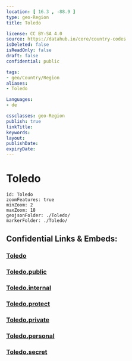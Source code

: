 ```yaml
---
location: [ 16.3 , -88.9 ] 
type: geo-Region
title: Toledo

license: CC BY-SA 4.0
source: https://datahub.io/core/country-codes
isDeleted: false
isReadOnly: false
draft: false
confidential: public

tags:
- geo/Country/Region
aliases:
- Toledo

Languages:
- de

cssclasses: geo-Region
publish: true
linkTitle: 
keywords: 
layout: 
publishDate: 
expiryDate: 
---
```


# Toledo

```leaflet
id: Toledo
zoomFeatures: true 
minZoom: 2 
maxZoom: 18
geojsonFolder: ./Toledo/
markerFolder: ./Toledo/
```


## Confidential Links & Embeds: 

### [Toledo](/_Standards/Earth/Continent/America~Central/Belize/Districts~Belize/Toledo.md) 

### [Toledo.public](/_public/Earth/Continent/America~Central/Belize/Districts~Belize/Toledo.public.md) 

### [Toledo.internal](/_internal/Earth/Continent/America~Central/Belize/Districts~Belize/Toledo.internal.md) 

### [Toledo.protect](/_protect/Earth/Continent/America~Central/Belize/Districts~Belize/Toledo.protect.md) 

### [Toledo.private](/_private/Earth/Continent/America~Central/Belize/Districts~Belize/Toledo.private.md) 

### [Toledo.personal](/_personal/Earth/Continent/America~Central/Belize/Districts~Belize/Toledo.personal.md) 

### [Toledo.secret](/_secret/Earth/Continent/America~Central/Belize/Districts~Belize/Toledo.secret.md)


